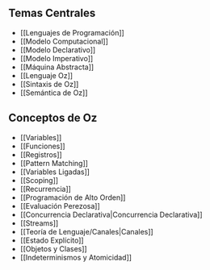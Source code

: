 ## Temas Centrales

- [[Lenguajes de Programación]]
- [[Modelo Computacional]]
- [[Modelo Declarativo]]
- [[Modelo Imperativo]]
- [[Máquina Abstracta]]
- [[Lenguaje Oz]]
- [[Sintaxis de Oz]]
- [[Semántica de Oz]]

## Conceptos de Oz

- [[Variables]]
- [[Funciones]]
- [[Registros]]
- [[Pattern Matching]]
- [[Variables Ligadas]]
- [[Scoping]]
- [[Recurrencia]]
- [[Programación de Alto Orden]]
- [[Evaluación Perezosa]]
- [[Concurrencia Declarativa|Concurrencia Declarativa]]
- [[Streams]]
- [[Teoría de Lenguaje/Canales|Canales]]
- [[Estado Explícito]]
- [[Objetos y Clases]]
- [[Indeterminismos y Atomicidad]]
